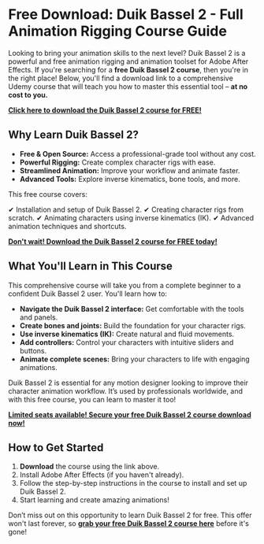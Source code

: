 # Free Download: Duik Bassel 2 - Full Animation Rigging Course Guide

Looking to bring your animation skills to the next level? Duik Bassel 2 is a powerful and free animation rigging and animation toolset for Adobe After Effects. If you're searching for a **free Duik Bassel 2 course**, then you're in the right place! Below, you'll find a download link to a comprehensive Udemy course that will teach you how to master this essential tool – **at no cost to you.**

[**Click here to download the Duik Bassel 2 course for FREE!**](https://udemywork.com/duik-bassel-2)

## Why Learn Duik Bassel 2?

*   **Free & Open Source:** Access a professional-grade tool without any cost.
*   **Powerful Rigging:** Create complex character rigs with ease.
*   **Streamlined Animation:** Improve your workflow and animate faster.
*   **Advanced Tools:** Explore inverse kinematics, bone tools, and more.

This free course covers:

✔ Installation and setup of Duik Bassel 2.
✔ Creating character rigs from scratch.
✔ Animating characters using inverse kinematics (IK).
✔ Advanced animation techniques and shortcuts.

[**Don't wait! Download the Duik Bassel 2 course for FREE today!**](https://udemywork.com/duik-bassel-2)

## What You'll Learn in This Course

This comprehensive course will take you from a complete beginner to a confident Duik Bassel 2 user. You'll learn how to:

*   **Navigate the Duik Bassel 2 interface:** Get comfortable with the tools and panels.
*   **Create bones and joints:** Build the foundation for your character rigs.
*   **Use inverse kinematics (IK):** Create natural and fluid movements.
*   **Add controllers:** Control your characters with intuitive sliders and buttons.
*   **Animate complete scenes:** Bring your characters to life with engaging animations.

Duik Bassel 2 is essential for any motion designer looking to improve their character animation workflow. It’s used by professionals worldwide, and with this free course, you can learn to master it too!

[**Limited seats available! Secure your free Duik Bassel 2 course download now!**](https://udemywork.com/duik-bassel-2)

## How to Get Started

1.  **Download** the course using the link above.
2.  Install Adobe After Effects (if you haven't already).
3.  Follow the step-by-step instructions in the course to install and set up Duik Bassel 2.
4.  Start learning and create amazing animations!

Don’t miss out on this opportunity to learn Duik Bassel 2 for free. This offer won't last forever, so **[grab your free Duik Bassel 2 course here](https://udemywork.com/duik-bassel-2)** before it's gone!
